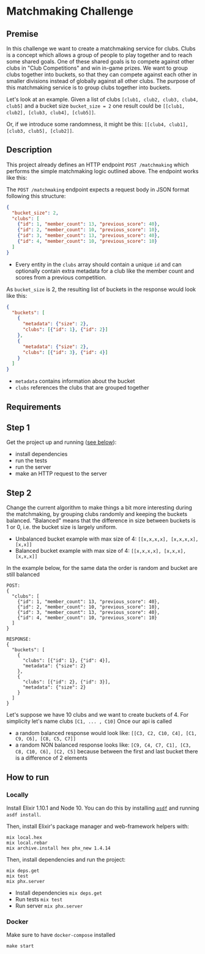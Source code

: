# Matchmaking Challenge

## Premise

In this challenge we want to create a matchmaking service for clubs.
Clubs is a concept which allows a group of people to play together and to reach some shared goals.
One of these shared goals is to compete against other clubs in "Club Competitions" and win in-game prizes.
We want to group clubs together into buckets, so that they can compete against each other in smaller divisions instead of globally against all other clubs.
The purpose of this matchmaking service is to group clubs together into buckets.

Let's look at an example. Given a list of clubs
`[club1, club2, club3, club4, club5]`
and a bucket size `bucket_size = 2`
one result could be `[[club1, club2], [club3, club4], [club5]]`.

Or, if we introduce some randomness, it might be this: `[[club4, club1], [club3, club5], [club2]]`.

## Description

This project already defines an HTTP endpoint `POST /matchmaking` which performs the simple matchmaking logic outlined above. The endpoint works like this:

The `POST /matchmaking` endpoint expects a request body in JSON format following this structure:
```json
{
  "bucket_size": 2,
  "clubs": [
    {"id": 1, "member_count": 13, "previous_score": 40},
    {"id": 2, "member_count": 10, "previous_score": 10},
    {"id": 3, "member_count": 13, "previous_score": 40},
    {"id": 4, "member_count": 10, "previous_score": 10}
  ]
}
```
* Every entity in the `clubs` array should contain a unique `id` and can optionally contain extra metadata for a club like the member count and scores from a previous competition.

As `bucket_size` is 2, the resulting list of buckets in the response would look like this:

```json
{
  "buckets": [
    {
      "metadata": {"size": 2},
      "clubs": [{"id": 1}, {"id": 2}]
    },
    {
      "metadata": {"size": 2},
      "clubs": [{"id": 3}, {"id": 4}]
    }
  ]
}
```

- `metadata` contains information about the bucket
- `clubs` references the clubs that are grouped together

## Requirements

## Step 1
Get the project up and running ([see below](#how-to-run)):
* install dependencies
* run the tests
* run the server
* make an HTTP request to the server

## Step 2
Change the current algorithm to make things a bit more interesting during the matchmaking,
by grouping clubs randomly and keeping the buckets balanced.
"Balanced" means that the difference in size between buckets is 1 or 0, i.e. the bucket size is largely uniform.

- Unbalanced bucket example with max size of 4: `[[x,x,x,x], [x,x,x,x],[x,x]]`
- Balanced bucket example with max size of 4: `[[x,x,x,x], [x,x,x], [x,x,x]]`

In the example below, for the same data the order is random and bucket are still balanced
```
POST:
{
  "clubs": [
    {"id": 1, "member_count": 13, "previous_score": 40},
    {"id": 2, "member_count": 10, "previous_score": 10},
    {"id": 3, "member_count": 13, "previous_score": 40},
    {"id": 4, "member_count": 10, "previous_score": 10}
  ]
}

RESPONSE:
{
  "buckets": [
    {
      "clubs": [{"id": 1}, {"id": 4}],
      "metadata": {"size": 2}
    },
    {
      "clubs": [{"id": 2}, {"id": 3}],
      "metadata": {"size": 2}
    }
  ]
}
```

Let's suppose we have 10 clubs and we want to create buckets of 4. For simplicity let's name clubs `[C1, ... , C10]`
Once our api is called
 - a random balanced response would look like: `[[C3, C2, C10, C4], [C1, C9, C6], [C8, C5, C7]]`
 - a random NON balanced response looks like: `[C9, C4, C7, C1], [C3, C8, C10, C6], [C2, C5]` because between the first and last bucket
 there is a difference of 2 elements

## How to run
### Locally

Install Elixir 1.10.1 and Node 10. You can do this by installing [`asdf`](https://github.com/asdf-vm/asdf-elixir) and running `asdf install`.

Then, install Elixir's package manager and web-framework helpers with:
```shell
mix local.hex
mix local.rebar
mix archive.install hex phx_new 1.4.14
```

Then, install dependencies and run the project:

```shell
mix deps.get
mix test
mix phx.server
```
- Install dependencies `mix deps.get`
- Run tests `mix test`
- Run server `mix phx.server`

### Docker
Make sure to have `docker-compose` installed
```shell
make start
```
